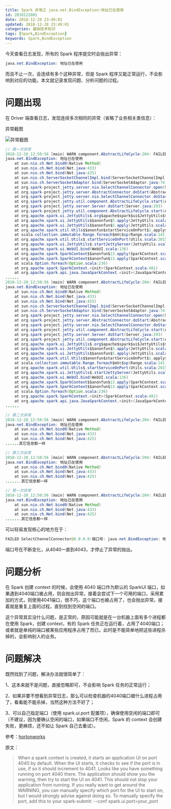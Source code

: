 ```yaml
---
title: Spark 异常之 java.net.BindException:地址已在使用
id: 2018122801
date: 2018-12-28 23:49:01
updated: 2018-12-28 23:49:01
categories: 基础技术知识
tags: [Spark,BindException]
keywords: Spark,BindException
---
```



今天查看日志发现，所有的 Spark 程序提交时会抛出异常：

````java
java.net.BindException: 地址已在使用
````

而且不止一次，会连续有多个这种异常，但是 Spark 程序又能正常运行，不会影响到对应的功能。本文就记录发现问题、分析问题的过程。

<!-- more -->


# 问题出现


在 Driver 端查看日志，发现连续多次相同的异常（省略了业务相关类信息）：

异常截图

![异常截图](https://ws1.sinaimg.cn/large/b7f2e3a3gy1fymxb3zolsj210v0dzabe.jpg "异常截图")

````java
// 第一次异常
2018-12-28_12:50:56 [main] WARN component.AbstractLifeCycle:204: FAILED SelectChannelConnector@0.0.0.0:4040: java.net.BindException: 地址已在使用
java.net.BindException: 地址已在使用
	at sun.nio.ch.Net.bind0(Native Method)
	at sun.nio.ch.Net.bind(Net.java:433)
	at sun.nio.ch.Net.bind(Net.java:425)
	at sun.nio.ch.ServerSocketChannelImpl.bind(ServerSocketChannelImpl.java:223)
	at sun.nio.ch.ServerSocketAdaptor.bind(ServerSocketAdaptor.java:74)
	at org.spark-project.jetty.server.nio.SelectChannelConnector.open(SelectChannelConnector.java:187)
	at org.spark-project.jetty.server.AbstractConnector.doStart(AbstractConnector.java:316)
	at org.spark-project.jetty.server.nio.SelectChannelConnector.doStart(SelectChannelConnector.java:265)
	at org.spark-project.jetty.util.component.AbstractLifeCycle.start(AbstractLifeCycle.java:64)
	at org.spark-project.jetty.server.Server.doStart(Server.java:293)
	at org.spark-project.jetty.util.component.AbstractLifeCycle.start(AbstractLifeCycle.java:64)
	at org.apache.spark.ui.JettyUtils$.org$apache$spark$ui$JettyUtils$$connect$1(JettyUtils.scala:252)
	at org.apache.spark.ui.JettyUtils$$anonfun$5.apply(JettyUtils.scala:262)
	at org.apache.spark.ui.JettyUtils$$anonfun$5.apply(JettyUtils.scala:262)
	at org.apache.spark.util.Utils$$anonfun$startServiceOnPort$1.apply$mcVI$sp(Utils.scala:2024)
	at scala.collection.immutable.Range.foreach$mVc$sp(Range.scala:141)
	at org.apache.spark.util.Utils$.startServiceOnPort(Utils.scala:2015)
	at org.apache.spark.ui.JettyUtils$.startJettyServer(JettyUtils.scala:262)
	at org.apache.spark.ui.WebUI.bind(WebUI.scala:136)
	at org.apache.spark.SparkContext$$anonfun$13.apply(SparkContext.scala:481)
	at org.apache.spark.SparkContext$$anonfun$13.apply(SparkContext.scala:481)
	at scala.Option.foreach(Option.scala:236)
	at org.apache.spark.SparkContext.<init>(SparkContext.scala:481)
	at org.apache.spark.api.java.JavaSparkContext.<init>(JavaSparkContext.scala:59)
......
2018-12-28_12:50:56 [main] WARN component.AbstractLifeCycle:204: FAILED org.spark-project.jetty.server.Server@33e434c8: java.net.BindException: 地址已在使用
java.net.BindException: 地址已在使用
	at sun.nio.ch.Net.bind0(Native Method)
	at sun.nio.ch.Net.bind(Net.java:433)
	at sun.nio.ch.Net.bind(Net.java:425)
	at sun.nio.ch.ServerSocketChannelImpl.bind(ServerSocketChannelImpl.java:223)
	at sun.nio.ch.ServerSocketAdaptor.bind(ServerSocketAdaptor.java:74)
	at org.spark-project.jetty.server.nio.SelectChannelConnector.open(SelectChannelConnector.java:187)
	at org.spark-project.jetty.server.AbstractConnector.doStart(AbstractConnector.java:316)
	at org.spark-project.jetty.server.nio.SelectChannelConnector.doStart(SelectChannelConnector.java:265)
	at org.spark-project.jetty.util.component.AbstractLifeCycle.start(AbstractLifeCycle.java:64)
	at org.spark-project.jetty.server.Server.doStart(Server.java:293)
	at org.spark-project.jetty.util.component.AbstractLifeCycle.start(AbstractLifeCycle.java:64)
	at org.apache.spark.ui.JettyUtils$.org$apache$spark$ui$JettyUtils$$connect$1(JettyUtils.scala:252)
	at org.apache.spark.ui.JettyUtils$$anonfun$5.apply(JettyUtils.scala:262)
	at org.apache.spark.ui.JettyUtils$$anonfun$5.apply(JettyUtils.scala:262)
	at org.apache.spark.util.Utils$$anonfun$startServiceOnPort$1.apply$mcVI$sp(Utils.scala:2024)
	at scala.collection.immutable.Range.foreach$mVc$sp(Range.scala:141)
	at org.apache.spark.util.Utils$.startServiceOnPort(Utils.scala:2015)
	at org.apache.spark.ui.JettyUtils$.startJettyServer(JettyUtils.scala:262)
	at org.apache.spark.ui.WebUI.bind(WebUI.scala:136)
	at org.apache.spark.SparkContext$$anonfun$13.apply(SparkContext.scala:481)
	at org.apache.spark.SparkContext$$anonfun$13.apply(SparkContext.scala:481)
	at scala.Option.foreach(Option.scala:236)
	at org.apache.spark.SparkContext.<init>(SparkContext.scala:481)
	at org.apache.spark.api.java.JavaSparkContext.<init>(JavaSparkContext.scala:59)
......

// 第二次异常
2018-12-28_12:50:56 [main] WARN component.AbstractLifeCycle:204: FAILED SelectChannelConnector@0.0.0.0:4041: java.net.BindException: 地址已在使用
java.net.BindException: 地址已在使用
	at sun.nio.ch.Net.bind0(Native Method)
	at sun.nio.ch.Net.bind(Net.java:433)
	at sun.nio.ch.Net.bind(Net.java:425)
......其它信息都一样

// 第三次异常
2018-12-28_12:50:56 [main] WARN component.AbstractLifeCycle:204: FAILED SelectChannelConnector@0.0.0.0:4042: java.net.BindException: 地址已在使用
java.net.BindException: 地址已在使用
	at sun.nio.ch.Net.bind0(Native Method)
	at sun.nio.ch.Net.bind(Net.java:433)
	at sun.nio.ch.Net.bind(Net.java:425)
.......其它信息都一样

// 第一次异常
2018-12-28_12:50:56 [main] WARN component.AbstractLifeCycle:204: FAILED SelectChannelConnector@0.0.0.0:4043: java.net.BindException: 地址已在使用
java.net.BindException: 地址已在使用
	at sun.nio.ch.Net.bind0(Native Method)
	at sun.nio.ch.Net.bind(Net.java:433)
	at sun.nio.ch.Net.bind(Net.java:425)
.......其它信息都一样
````

可以轻易发现核心的地方在于：
````java
FAILED SelectChannelConnector@0.0.0.0:端口号: java.net.BindException: 地址已在使用
````

端口号在不断变化，从4040一直到4043，才停止了异常的抛出。


# 问题分析


在 Spark 创建 context 的时候，会使用 4040 端口作为默认的 SparkUI 端口，如果遇到4040端口被占用，则会抛出异常。接着会尝试下一个可用的端口，采用累加的方式，则使用4041端口，很不巧，这个端口也被占用了，也会抛出异常。接着就是重复上面的过程，直到找到空闲的端口。

这个异常其实没什么问题，是正常的，原因可能就是在一台机器上面有多个进程都在使用 Spark，创建 context，有的 Spark 任务正在运行着，占用了4040端口；或者就是单纯的端口被某些应用程序占用了而已。此时是不能简单地把这些进程杀掉的，会影响别人的业务。


# 问题解决


既然找到了问题，解决办法就很简单了：

1、这本来就不是问题，直接忽略即可，不会影响 Spark 任务的正常运行；

2、如果非要不想看到异常日志，那么可以检查机器的4040端口被什么进程占用了，看看能不能杀掉，当然这种方法不好了；

3、可以自己指定端口（使用 spark.ui.port 配置项），确保使用空闲的端口即可（不建议，因为要确认空闲的端口，如果端口不空闲，Spark 的 context 会创建失败，更麻烦，还不如让 Spark 自己去重试）。


参考：[hortonworks](https://community.hortonworks.com/questions/8257/how-can-i-resolve-it.html)

原文：

>When a spark context is created, it starts an application UI on port 4040 by default. When the UI starts, it checks to see if the port is in use, if so it should increment to 4041. Looks like you have something running on port 4040 there. The application should show you the warning, then try to start the UI on 4041.
This should not stop your application from running. If you really want to get around the WARNING, you can manually specify which port for the UI to start on, but I would strongly advise against doing so.
To manually specify the port, add this to your spark-submit:
--conf spark.ui.port=your_port

